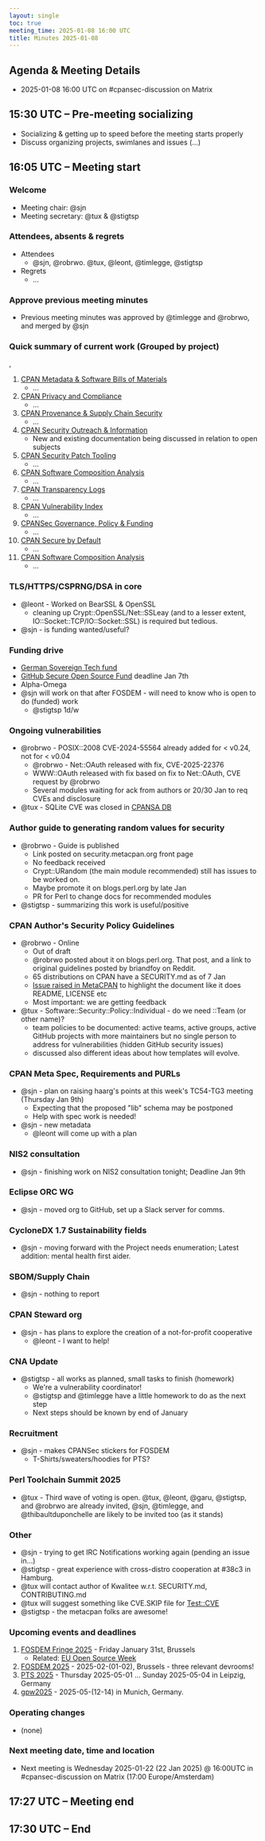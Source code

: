 ```yaml
---
layout: single
toc: true
meeting_time: 2025-01-08 16:00 UTC
title: Minutes 2025-01-08
---
```


## Agenda & Meeting Details

* 2025-01-08 16:00 UTC on #cpansec-discussion on Matrix

## 15:30 UTC – Pre-meeting socializing

*   Socializing & getting up to speed before the meeting starts properly
*   Discuss organizing projects, swimlanes and issues (...)

## 16:05 UTC – Meeting start

### Welcome

*   Meeting chair: @sjn
*   Meeting secretary: @tux & @stigtsp

### Attendees, absents & regrets

*   Attendees
    * @sjn, @robrwo. @tux, @leont, @timlegge, @stigtsp
*   Regrets
    * …

### Approve previous meeting minutes
*   Previous meeting minutes was approved by @timlegge and @robrwo, and merged by @sjn


### Quick summary of current work (Grouped by project)
, 
1.  [CPAN Metadata & Software Bills of Materials](https://github.com/orgs/CPAN-Security/projects/1)
    *   …
2.  [CPAN Privacy and Compliance](https://github.com/orgs/CPAN-Security/projects/9)
    *   …
3.  [CPAN Provenance & Supply Chain Security](https://github.com/orgs/CPAN-Security/projects/3)
    *   …
4.  [CPAN Security Outreach & Information](https://github.com/orgs/CPAN-Security/projects/12)
    *   New and existing documentation being discussed in relation to open subjects
5.  [CPAN Security Patch Tooling](https://github.com/orgs/CPAN-Security/projects/11)
    *   …
6.  [CPAN Software Composition Analysis](https://github.com/orgs/CPAN-Security/projects/6)
    *   …
7.  [CPAN Transparency Logs](https://github.com/orgs/CPAN-Security/projects/2)
    *   …
8.  [CPAN Vulnerability Index](https://github.com/orgs/CPAN-Security/projects/10)
    *   …
9.  [CPANSec Governance, Policy & Funding](https://github.com/orgs/CPAN-Security/projects/7)
    *   …
10. [CPAN Secure by Default](https://github.com/orgs/CPAN-Security/projects/15)
    *   …
11. [CPAN Software Composition Analysis](https://github.com/orgs/CPAN-Security/projects/6)
    *   …

### TLS/HTTPS/CSPRNG/DSA in core
- @leont - Worked on BearSSL & OpenSSL
  - cleaning up Crypt::OpenSSL/Net::SSLeay (and to a lesser extent, IO::Socket::TCP/IO::Socket::SSL) is required but tedious.
- @sjn - is funding wanted/useful?

### Funding drive
- [German Sovereign Tech fund](https://www.sovereign.tech/programs/fund)
- [GitHub Secure Open Source Fund](https://resources.github.com/github-secure-open-source-fund/) deadline Jan 7th
- Alpha-Omega
- @sjn will work on that after FOSDEM - will need to know who is open to do (funded) work
    - @stigtsp 1d/w

### Ongoing vulnerabilities
- @robrwo - POSIX::2008 CVE-2024-55564 already added for &lt; v0.24, not for &lt; v0.04
    - @robrwo - Net::OAuth released with fix, CVE-2025-22376
    - WWW::OAuth released with fix based on fix to Net::OAuth, CVE request by @robrwo
    - Several modules waiting for ack from authors or 20/30 Jan to req CVEs and disclosure
- @tux - SQLite CVE was closed in [CPANSA DB](https://metacpan.org/release/BDFOY/CPANSA-DB-20250104.001/source/Changes#L7)

### Author guide to generating random values for security
- @robrwo - Guide is published
   - Link posted on security.metacpan.org front page
   - No feedback received
   - Crypt::URandom (the main module recommended) still has issues to be worked on.
   - Maybe promote it on blogs.perl.org by late Jan
   - PR for Perl to change docs for recommended modules
- @stigtsp - summarizing this work is useful/positive

### CPAN Author's Security Policy Guidelines
- @robrwo - Online
  - Out of draft
  - @robrwo posted about it on blogs.perl.org. That post, and a link to original guidelines posted by briandfoy on Reddit.
  - 65 distributions on CPAN have a SECURITY.md as of 7 Jan
  - [Issue raised in MetaCPAN](https://github.com/metacpan/metacpan-web/issues/3246) to highlight the document like it does README, LICENSE etc
  - Most important: we are getting feedback
- @tux - Software::Security::Policy::Individual - do we need ::Team (or other name)?
  - team policies to be documented: active teams, active groups, active GitHub projects with more maintainers but no single person to address for vulnerabilities (hidden GitHub security issues)
  - discussed also different ideas about how templates will evolve.

### CPAN Meta Spec, Requirements and PURLs
- @sjn - plan on raising haarg's points at this week's TC54-TG3 meeting (Thursday Jan 9th)
   - Expecting that the proposed "lib" schema may be postponed
   - Help with spec work is needed!
- @sjn - new metadata
   - @leont will come up with a plan

### NIS2 consultation
- @sjn - finishing work on NIS2 consultation tonight; Deadline Jan 9th

### Eclipse ORC WG
- @sjn - moved org to GitHub, set up a Slack server for comms.

### CycloneDX 1.7 Sustainability fields
- @sjn - moving forward with the Project needs enumeration; Latest addition: mental health first aider.

### SBOM/Supply Chain
- @sjn - nothing to report

### CPAN Steward org
- @sjn - has plans to explore the creation of a not-for-profit cooperative
    - @leont - I want to help!

### CNA Update
- @stigtsp - all works as planned, small tasks to finish (homework)
   - We're a vulnerability coordinator! 
   - @stigtsp and @timlegge have a little homework to do as the next step
   - Next steps should be known by end of January

### Recruitment
- @sjn - makes CPANSec stickers for FOSDEM
  - T-Shirts/sweaters/hoodies for PTS?

### Perl Toolchain Summit 2025
- @tux - Third wave of voting is open. @tux, @leont, @garu, @stigtsp, and @robrwo are already invited, @sjn, @timlegge, and @thibaultduponchelle are likely to be invited too (as it stands)

### Other
- @sjn - trying to get IRC Notifications working again (pending an issue in…)
- @stigtsp - great experience with cross-distro cooperation at #38c3 in Hamburg.
- @tux will contact author of Kwalitee w.r.t. SECURITY.md, CONTRIBUTING.md
- @tux will suggest something like CVE.SKIP file for [Test::CVE](https://metacpan.org/release/Test-CVE)
- @stigtsp - the metacpan folks are awesome!

### Upcoming events and deadlines
1. [FOSDEM Fringe 2025](https://fosdem.org/2025/fringe/) - Friday January 31st, Brussels
    * Related: [EU Open Source Week](https://opensourceweek.eu/)
1. [FOSDEM 2025](https://fosdem.org/2025/) - 2025-02-(01-02), Brussels - three relevant devrooms!
1. [PTS 2025](https://perltoolchainsummit.org/pts2025/) - Thursday 2025-05-01 … Sunday 2025-05-04 in Leipzig, Germany
1. [gpw2025](https://act.yapc.eu/gpw2025/) - 2025-05-(12-14) in Munich, Germany.


### Operating changes
*   (none)

### Next meeting date, time and location
*   Next meeting is Wednesday 2025-01-22 (22 Jan 2025) @ 16:00UTC in #cpansec-discussion on Matrix (17:00 Europe/Amsterdam)

## 17:27 UTC – Meeting end

## 17:30  UTC – End
